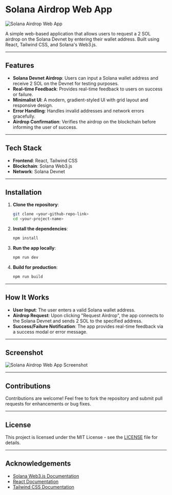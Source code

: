 # Solana Airdrop Web App

![Solana Airdrop Web App](thumbnail.png)

A simple web-based application that allows users to request a 2 SOL airdrop on the Solana Devnet by entering their wallet address. Built using React, Tailwind CSS, and Solana's Web3.js.

---

## Features

- **Solana Devnet Airdrop**: Users can input a Solana wallet address and receive 2 SOL on the Devnet for testing purposes.
- **Real-time Feedback**: Provides real-time feedback to users on success or failure.
- **Minimalist UI**: A modern, gradient-styled UI with grid layout and responsive design.
- **Error Handling**: Handles invalid addresses and network errors gracefully.
- **Airdrop Confirmation**: Verifies the airdrop on the blockchain before informing the user of success.

---

## Tech Stack

- **Frontend**: React, Tailwind CSS
- **Blockchain**: Solana Web3.js
- **Network**: Solana Devnet

---

## Installation

1. **Clone the repository**:

   ```bash
   git clone <your-github-repo-link>
   cd <your-project-name>
   ```

2. **Install the dependencies**:

   ```bash
   npm install
   ```

3. **Run the app locally**:

   ```bash
   npm run dev
   ```

4. **Build for production**:
   ```bash
   npm run build
   ```

---

## How It Works

- **User Input**: The user enters a valid Solana wallet address.
- **Airdrop Request**: Upon clicking "Request Airdrop", the app connects to the Solana Devnet and sends 2 SOL to the specified address.
- **Success/Failure Notification**: The app provides real-time feedback via a success modal or error message.

---

## Screenshot

![Solana Airdrop Web App Screenshot](image-url)

---

## Contributions

Contributions are welcome! Feel free to fork the repository and submit pull requests for enhancements or bug fixes.

---

## License

This project is licensed under the MIT License - see the [LICENSE](LICENSE) file for details.

---

## Acknowledgements

- [Solana Web3.js Documentation](https://solana-labs.github.io/solana-web3.js/)
- [React Documentation](https://reactjs.org/)
- [Tailwind CSS Documentation](https://tailwindcss.com/)
